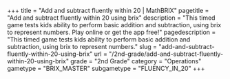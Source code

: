 +++
title = "Add and subtract fluently within 20 | MathBRIX"
pagetitle = "Add and subtract fluently within 20 using brix"
description = "This timed game tests kids ability to perform basic addition and subtraction, using brix to represent numbers. Play online or get the app free!"
pagedescription = "This timed game tests kids ability to perform basic addition and subtraction, using brix to represent numbers."
slug = "add-and-subtract-fluently-within-20-using-brix"
url = "/2nd-grade/add-and-subtract-fluently-within-20-using-brix"
grade = "2nd Grade"
category = "Operations"
gametype = "BRIX_MASTER"
subgametype = "FLUENCY_IN_20"
+++